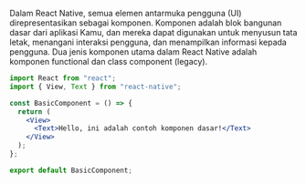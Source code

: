 Dalam React Native, semua elemen antarmuka pengguna (UI) direpresentasikan sebagai komponen. Komponen adalah blok bangunan dasar dari aplikasi Kamu, dan mereka dapat digunakan untuk menyusun tata letak, menangani interaksi pengguna, dan menampilkan informasi kepada pengguna. Dua jenis komponen utama dalam React Native adalah komponen functional dan class component (legacy).

```jsx
import React from "react";
import { View, Text } from "react-native";

const BasicComponent = () => {
  return (
    <View>
      <Text>Hello, ini adalah contoh komponen dasar!</Text>
    </View>
  );
};

export default BasicComponent;
```
